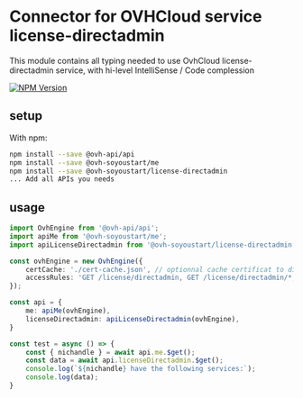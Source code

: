 # Connector for OVHCloud service license-directadmin

This module contains all typing needed to use OvhCloud license-directadmin service, with hi-level IntelliSense / Code complession

[![NPM Version](https://img.shields.io/npm/v/@ovh-soyoustart/license-directadmin.svg?style=flat)](https://www.npmjs.org/package/@ovh-soyoustart/license-directadmin)

## setup

With npm:
````bash
npm install --save @ovh-api/api
npm install --save @ovh-soyoustart/me
npm install --save @ovh-soyoustart/license-directadmin
... Add all APIs you needs
````

## usage

````typescript
import OvhEngine from '@ovh-api/api';
import apiMe from '@ovh-soyoustart/me';
import apiLicenseDirectadmin from '@ovh-soyoustart/license-directadmin';

const ovhEngine = new OvhEngine({ 
    certCache: './cert-cache.json', // optionnal cache certificat to disk
    accessRules: 'GET /license/directadmin, GET /license/directadmin/*, GET /me', // optionnal limit the requested privileges.
});

const api = {
    me: apiMe(ovhEngine),
    licenseDirectadmin: apiLicenseDirectadmin(ovhEngine),
}

const test = async () => {
    const { nichandle } = await api.me.$get();
    const data = await api.licenseDirectadmin.$get();
    console.log(`${nichandle} have the following services:`);
    console.log(data);
}

````